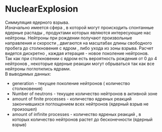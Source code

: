 # NuclearExplosion
Симмуляция ядерного взрыва.  
Изначально имеется сфера , в которой могут происходить спонтанные ядерные распады , продуктами которых являются интересующие нас нейтроны. 
Нейтроны при рождении получают произвольные направления и скорости , двигаются на масштабах длины свободного пробега до столкновения с ядром , либо ухода из зоны взрыва. Расчет видется дискретно , каждая итерация - новое поколение нейтронов.  
Так как при столкновении с ядром есть вероятность рождения от 0 до 4 нейтронов , некоторые ядерные реакции могут обрываться так как все нейтроны поглотились ядрами.  
В выводимых данных:  
 - generation - текущее поколение нейтронов ( количество столкновения)  
 - Number of neutrons - текущее количество нейтронов в активной зоне  
 - amount of finite processes - количество ядреных реакций закончившихся поглощением всех нейтронов (ядерный взрыв не произошел)  
 - amount of infinite processes - количество ядреных реакций , в которых количество нейтронов растет до бесконечности (ядерный взрыв)  
